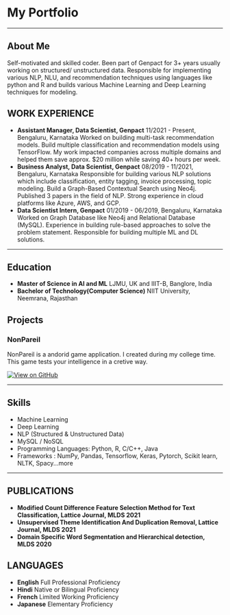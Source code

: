 # My Portfolio
---

## About Me

Self-motivated and skilled coder. Been part of Genpact for 3+ years usually working on structured/
unstructured data. Responsible for implementing various NLP, NLU, and recommendation techniques
using languages like python and R and builds various Machine Learning and Deep Learning
techniques for modeling.


## WORK EXPERIENCE

- **Assistant Manager, Data Scientist, Genpact**
11/2021 - Present, Bengaluru, Karnataka Worked on building multi-task recommendation models. Build multiple classification and recommendation models using TensorFlow. My work impacted companies across multiple domains and helped them save approx. $20
million while saving 40+ hours per week. 
- **Business Analyst, Data Scientist, Genpact**
08/2019 - 11/2021, Bengaluru, Karnataka
Responsible for building various NLP solutions which include classification, entity tagging,
invoice processing, topic modeling. Build a Graph-Based Contextual Search using Neo4j. Published 3 papers in the field of NLP. Strong experience in cloud platforms like Azure, AWS, and GCP. 
- **Data Scientist Intern, Genpact**
01/2019 - 06/2019, Bengaluru, Karnataka Worked on Graph Database like Neo4j and Relational Database (MySQL). Experience in building rule-based approaches to solve the problem statement. Responsible for building multiple ML and DL solutions.

---

## Education

- **Master of Science in AI and ML** LJMU, UK and IIIT-B, Banglore, India
- **Bachelor of Technology(Computer Science)** NIIT University, Neemrana, Rajasthan


## Projects

### NonPareil

NonPareil is a andorid game application. I created during my college time. This game tests your intelligence in a cretive way.

[![View on GitHub](https://img.shields.io/badge/GitHub-View_on_GitHub-blue?logo=GitHub)](https://github.com/Manikgarg13/NonPareil)


---


## Skills

- Machine Learning
- Deep Learning
- NLP (Structured & Unstructured Data)
- MySQL / NoSQL
- Programming Languages: Python, R, C/C++, Java
- Frameworks : NumPy, Pandas, Tensorflow, Keras, Pytorch, Scikit learn, NLTK, Spacy...more

---

## PUBLICATIONS
- **Modified Count Difference Feature Selection Method for Text Classification, Lattice Journal, MLDS 2021**
- **Unsupervised Theme Identification And Duplication Removal, Lattice Journal, MLDS 2021**
- **Domain Specific Word Segmentation and Hierarchical detection, MLDS 2020**

## LANGUAGES
- **English** 
Full Professional Proficiency
- **Hindi**
Native or Bilingual Proficiency
- **French**
Limited Working Proficiency
- **Japanese**
Elementary Proficiency


